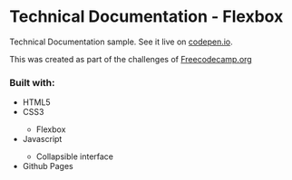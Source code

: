 <h1>Technical Documentation - Flexbox</h1>
<p>Technical Documentation sample. See it live on <a href="https://codepen.io/fusakoo/full/OJMeqor" target="_blank">codepen.io</a>.</p>
<p>This was created as part of the challenges of <a href="https://www.freecodecamp.org" target="_blank">Freecodecamp.org</a></p>
<h3>Built with:</h3>
<ul>
    <li>HTML5</li>
    <li>CSS3</li>
    <ul>
      <li>Flexbox</li>
    </ul>
    <li>Javascript</li>
    <ul>
      <li>Collapsible interface</li>
    </ul>
    <li>Github Pages</li>
</ul>

